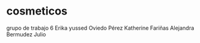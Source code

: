 # cosmeticos
grupo de trabajo 6
Erika yussed Oviedo Pérez
Katherine Fariñas
Alejandra Bermudez
Julio
